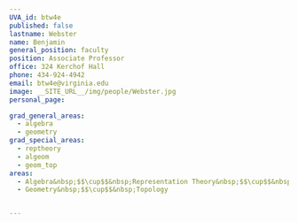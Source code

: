 ```yaml
---
UVA_id: btw4e
published: false
lastname: Webster
name: Benjamin
general_position: faculty
position: Associate Professor
office: 324 Kerchof Hall
phone: 434-924-4942
email: btw4e@virginia.edu
image: __SITE_URL__/img/people/Webster.jpg
personal_page:

grad_general_areas:
  - algebra
  - geometry
grad_special_areas:
  - reptheory
  - algeom
  - geom_top
areas:
  - Algebra&nbsp;$$\cup$$&nbsp;Representation Theory&nbsp;$$\cup$$&nbsp;Number Theory
  - Geometry&nbsp;$$\cup$$&nbsp;Topology


---
```

